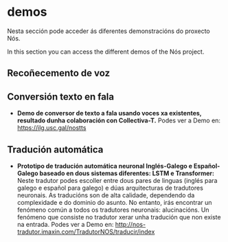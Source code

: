 # demos
Nesta sección pode acceder ás diferentes demonstracións do proxecto Nós. 

In this section you can access the different demos of the Nós project. 

## Recoñecemento de voz


## Conversión texto en fala

+ **Demo de conversor de texto a fala usando voces xa existentes, resultado dunha colaboración con Collectiva-T.** 
Podes ver a Demo en: https://ilg.usc.gal/nostts

## Tradución automática 

+ **Prototipo de tradución automática neuronal Inglés-Galego e Español-Galego baseado en dous sistemas diferentes: LSTM e Transformer:** Neste tradutor podes escoller entre dous pares de linguas (inglés para galego e español para galego) e dúas arquitecturas de tradutores neuronais. As traducións son de alta calidade, dependendo da complexidade e do dominio do asunto. No entanto, irás encontrar un fenómeno común a todos os tradutores neuronais: alucinacións. Un fenómeno que consiste no tradutor xerar unha tradución que non existe na entrada. Podes ver a Demo en: http://nos-tradutor.imaxin.com/TradutorNOS/traducir/index

